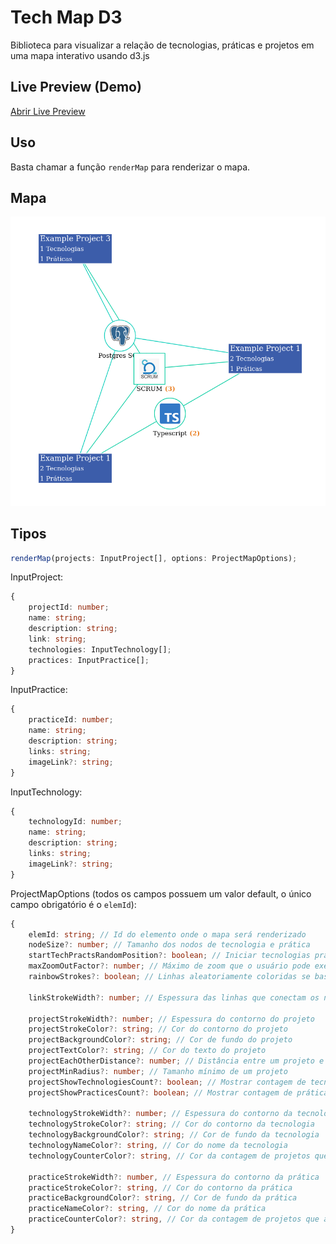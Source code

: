 # Tech Map D3
Biblioteca para visualizar a relação de tecnologias, práticas e projetos em uma mapa interativo usando d3.js

## Live Preview (Demo)

[Abrir Live Preview](https://agespucrs.github.io/tech-map-d3/)

## Uso

Basta chamar a função `renderMap` para renderizar o mapa.

## Mapa

![](docs/screenshot.png)

## Tipos

```ts
renderMap(projects: InputProject[], options: ProjectMapOptions);
```

InputProject:
```ts
{
    projectId: number;
    name: string;
    description: string;
    link: string;
    technologies: InputTechnology[];
    practices: InputPractice[];
}
```

InputPractice:
```ts
{
    practiceId: number;
    name: string;
    description: string;
    links: string;
    imageLink?: string;
}
```

InputTechnology:
```ts
{
    technologyId: number;
    name: string;
    description: string;
    links: string;
    imageLink?: string;
}
```

ProjectMapOptions (todos os campos possuem um valor default, o único campo obrigatório é o `elemId`):
```ts
{
	elemId: string; // Id do elemento onde o mapa será renderizado
	nodeSize?: number; // Tamanho dos nodos de tecnologia e prática
	startTechPractsRandomPosition?: boolean; // Iniciar tecnologias práticas em posições aleatórias
	maxZoomOutFactor?: number; // Máximo de zoom que o usuário pode executar para fora
	rainbowStrokes?: boolean; // Linhas aleatoriamente coloridas se baseando nos IDs

	linkStrokeWidth?: number; // Espessura das linhas que conectam os nodos

	projectStrokeWidth?: number; // Espessura do contorno do projeto
	projectStrokeColor?: string; // Cor do contorno do projeto
	projectBackgroundColor?: string; // Cor de fundo do projeto
	projectTextColor?: string; // Cor do texto do projeto
	projectEachOtherDistance?: number; // Distância entre um projeto e outro
    projectMinRadius?: number; // Tamanho mínimo de um projeto
	projectShowTechnologiesCount?: boolean; // Mostrar contagem de tecnologias ou não no projeto
	projectShowPracticesCount?: boolean; // Mostrar contagem de práticas ou não no projeto

	technologyStrokeWidth?: number; // Espessura do contorno da tecnologia
	technologyStrokeColor?: string; // Cor do contorno da tecnologia
	technologyBackgroundColor?: string; // Cor de fundo da tecnologia
	technologyNameColor?: string, // Cor do nome da tecnologia
	technologyCounterColor?: string, // Cor da contagem de projetos que a tecnologia está associada

	practiceStrokeWidth?: number, // Espessura do contorno da prática
	practiceStrokeColor?: string, // Cor do contorno da prática
	practiceBackgroundColor?: string, // Cor de fundo da prática
	practiceNameColor?: string, // Cor do nome da prática
	practiceCounterColor?: string, // Cor da contagem de projetos que a prática está associada
}
```
